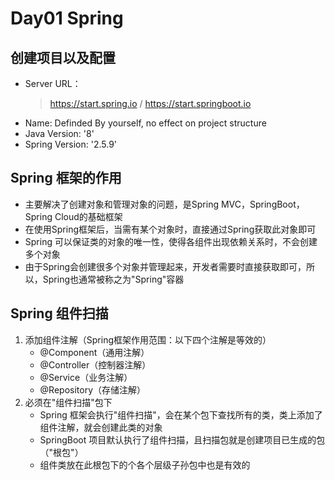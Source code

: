 # Day01 Spring 
## 创建项目以及配置 
- Server URL：
  > https://start.spring.io / https://start.springboot.io
- Name: Definded By yourself, no effect on project structure
- Java Version: '8'
- Spring Version: '2.5.9'

## Spring 框架的作用
- 主要解决了创建对象和管理对象的问题，是Spring MVC，SpringBoot，Spring Cloud的基础框架
- 在使用Spring框架后，当需有某个对象时，直接通过Spring获取此对象即可
- Spring 可以保证类的对象的唯一性，使得各组件出现依赖关系时，不会创建多个对象 
- 由于Spring会创建很多个对象并管理起来，开发者需要时直接获取即可，所以，Spring也通常被称之为"Spring"容器

## Spring 组件扫描 
1. 添加组件注解（Spring框架作用范围：以下四个注解是等效的）
   - @Component（通用注解）
   - @Controller（控制器注解）
   - @Service（业务注解）
   - @Repository（存储注解）
2. 必须在"组件扫描"包下 
   - Spring 框架会执行"组件扫描"，会在某个包下查找所有的类，类上添加了组件注解，就会创建此类的对象 
   - SpringBoot 项目默认执行了组件扫描，且扫描包就是创建项目已生成的包（"根包"）
   - 组件类放在此根包下的个各个层级子孙包中也是有效的